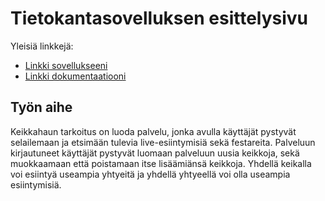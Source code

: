 # Tietokantasovelluksen esittelysivu

Yleisiä linkkejä:

* [Linkki sovellukseeni](rajaro.users.cs.helsinki.fi/tsoha)
* [Linkki dokumentaatiooni](https://www.github.com)

## Työn aihe

Keikkahaun tarkoitus on luoda palvelu, jonka avulla käyttäjät pystyvät selailemaan ja
etsimään tulevia live-esiintymisiä sekä festareita. Palveluun kirjautuneet käyttäjät pystyvät
luomaan palveluun uusia keikkoja, sekä muokkaamaan että poistamaan itse lisäämiänsä
keikkoja. Yhdellä keikalla voi esiintyä useampia yhtyeitä ja yhdellä yhtyeellä voi olla
useampia esiintymisiä.
